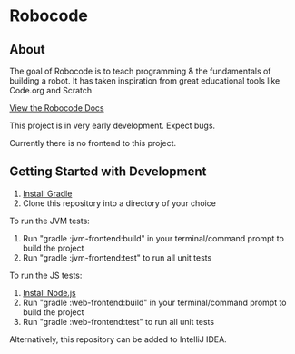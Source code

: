 # Robocode

## About

The goal of Robocode is to teach programming & the fundamentals of building a robot. It has taken inspiration from great educational tools like Code.org and Scratch

[View the Robocode Docs](https://chicagoedt.org/rosette/)

This project is in very early development. Expect bugs.

Currently there is no frontend to this project.

## Getting Started with Development
1. [Install Gradle](https://gradle.org/install/)
2. Clone this repository into a directory of your choice

To run the JVM tests:
1. Run "gradle :jvm-frontend:build" in your terminal/command prompt to build the project
2. Run "gradle :jvm-frontend:test" to run all unit tests

To run the JS tests:
1. [Install Node.js](https://nodejs.org/en/)
2. Run "gradle :web-frontend:build" in your terminal/command prompt to build the project
3. Run "gradle :web-frontend:test" to run all unit tests

Alternatively, this repository can be added to IntelliJ IDEA.
